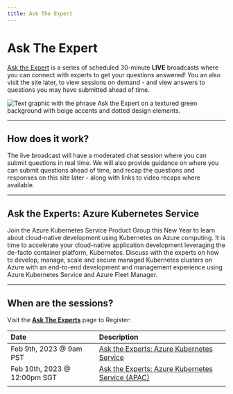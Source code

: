 ```yaml
---
title: Ask The Expert
---
```


# Ask The Expert

[Ask the Expert](https://docs.microsoft.com/shows/Ask-the-Expert/?WT.mc_id=javascript-99907-ninarasi) is a series of scheduled 30-minute **LIVE** broadcasts where you can connect with experts to get your questions answered! You an also visit the site later, to view sessions on demand - and view answers to questions you may have submitted ahead of time.

![Text graphic with the phrase Ask the Expert on a textured green background with beige accents and dotted design elements.](../../../static/img/banners/serverless-ate.png)

---

## How does it work?

The live broadcast will have a moderated chat session where you can submit questions in real time. We will also provide guidance on where you can submit questions ahead of time, and recap the questions and responses on this site later - along with links to video recaps where available.

---

## Ask the Experts: Azure Kubernetes Service

Join the Azure Kubernetes Service Product Group this New Year to learn about cloud-native development using Kubernetes on Azure computing. It is time to accelerate your cloud-native application development leveraging the de-facto container platform, Kubernetes. Discuss with the experts on how to develop, manage, scale and secure managed Kubernetes clusters on Azure with an end-to-end development and management experience using Azure Kubernetes Service and Azure Fleet Manager.

---

## When are the sessions?

Visit the [**Ask The Experts**](https://learn.microsoft.com/events/learn-events/Ask-the-expert/) page to Register: 

| Date | Description | 
|:---|:---|
| Feb 9th, 2023 @ 9am PST | [Ask the Experts: Azure Kubernetes Service](https://developer.microsoft.com/reactor/events/18302/) |
| Feb 10th, 2023 @ 12:00pm SGT| [Ask the Experts: Azure Kubernetes Service (APAC)](https://developer.microsoft.com/reactor/events/18303/)|
|  | |
